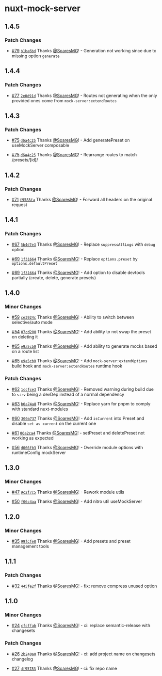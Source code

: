 # nuxt-mock-server

## 1.4.5

### Patch Changes

- [#79](https://github.com/SoaresMG/nuxt-mock-server/pull/79) [`b1ba6bd`](https://github.com/SoaresMG/nuxt-mock-server/commit/b1ba6bdc28c02ac336f1551a219e0d02a9009266) Thanks [@SoaresMG](https://github.com/SoaresMG)! - Generation not working since due to missing option `generate`

## 1.4.4

### Patch Changes

- [#77](https://github.com/SoaresMG/nuxt-mock-server/pull/77) [`2e0d91d`](https://github.com/SoaresMG/nuxt-mock-server/commit/2e0d91dc8269bd97e7d6adde6346f0234bfe8ef1) Thanks [@SoaresMG](https://github.com/SoaresMG)! - Routes not generating when the only provided ones come from `mock-server:extendRoutes`

## 1.4.3

### Patch Changes

- [#75](https://github.com/SoaresMG/nuxt-mock-server/pull/75) [`d6a4c25`](https://github.com/SoaresMG/nuxt-mock-server/commit/d6a4c25cad175dbb72a33c1de72f0144a78cd2cf) Thanks [@SoaresMG](https://github.com/SoaresMG)! - Add generatePreset on useMockServer composable

- [#75](https://github.com/SoaresMG/nuxt-mock-server/pull/75) [`d6a4c25`](https://github.com/SoaresMG/nuxt-mock-server/commit/d6a4c25cad175dbb72a33c1de72f0144a78cd2cf) Thanks [@SoaresMG](https://github.com/SoaresMG)! - Rearrange routes to match /presets/[id]/<action>

## 1.4.2

### Patch Changes

- [#71](https://github.com/SoaresMG/nuxt-mock-server/pull/71) [`f9583fa`](https://github.com/SoaresMG/nuxt-mock-server/commit/f9583fa45f88e6a7041d572cc8bd76331d73e841) Thanks [@SoaresMG](https://github.com/SoaresMG)! - Forward all headers on the original request

## 1.4.1

### Patch Changes

- [#67](https://github.com/SoaresMG/nuxt-mock-server/pull/67) [`5b4d7e3`](https://github.com/SoaresMG/nuxt-mock-server/commit/5b4d7e3428bd6c8c01168a880d5dda99894d2062) Thanks [@SoaresMG](https://github.com/SoaresMG)! - Replace `suppressAllLogs` with `debug` option

- [#69](https://github.com/SoaresMG/nuxt-mock-server/pull/69) [`1f31664`](https://github.com/SoaresMG/nuxt-mock-server/commit/1f3166483bee18c285f9a9bc0cf6399947274a1c) Thanks [@SoaresMG](https://github.com/SoaresMG)! - Replace `options.preset` by `options.defaultPreset`

- [#69](https://github.com/SoaresMG/nuxt-mock-server/pull/69) [`1f31664`](https://github.com/SoaresMG/nuxt-mock-server/commit/1f3166483bee18c285f9a9bc0cf6399947274a1c) Thanks [@SoaresMG](https://github.com/SoaresMG)! - Add option to disable devtools partially (create, delete, generate presets)

## 1.4.0

### Minor Changes

- [#59](https://github.com/SoaresMG/nuxt-mock-server/pull/59) [`ce3924c`](https://github.com/SoaresMG/nuxt-mock-server/commit/ce3924c7761b419f0571feb76d386722098461c8) Thanks [@SoaresMG](https://github.com/SoaresMG)! - Ability to switch between selective/auto mode

- [#54](https://github.com/SoaresMG/nuxt-mock-server/pull/54) [`07cd200`](https://github.com/SoaresMG/nuxt-mock-server/commit/07cd20032d3970d82ab599f750156efddd2e989c) Thanks [@SoaresMG](https://github.com/SoaresMG)! - Add ability to not swap the preset on deleting it

- [#65](https://github.com/SoaresMG/nuxt-mock-server/pull/65) [`e9a5cb0`](https://github.com/SoaresMG/nuxt-mock-server/commit/e9a5cb017c05385607498e9d41e5d1c186ff571f) Thanks [@SoaresMG](https://github.com/SoaresMG)! - Add ability to generate mocks based on a route list

- [#65](https://github.com/SoaresMG/nuxt-mock-server/pull/65) [`e9a5cb0`](https://github.com/SoaresMG/nuxt-mock-server/commit/e9a5cb017c05385607498e9d41e5d1c186ff571f) Thanks [@SoaresMG](https://github.com/SoaresMG)! - Add `mock-server:extendOptions` build hook and `mock-server:extendRoutes` runtime hook

### Patch Changes

- [#62](https://github.com/SoaresMG/nuxt-mock-server/pull/62) [`1ccfce3`](https://github.com/SoaresMG/nuxt-mock-server/commit/1ccfce3161577b724511570c929ca015a2e5a774) Thanks [@SoaresMG](https://github.com/SoaresMG)! - Removed warning during build due to `sirv` being a devDep instead of a normal dependency

- [#63](https://github.com/SoaresMG/nuxt-mock-server/pull/63) [`b0a74a8`](https://github.com/SoaresMG/nuxt-mock-server/commit/b0a74a8c5d7723e477a6b82e5ee53e29c82b00c9) Thanks [@SoaresMG](https://github.com/SoaresMG)! - Replace yarn for pnpm to comply with standard nuxt-modules

- [#60](https://github.com/SoaresMG/nuxt-mock-server/pull/60) [`300a737`](https://github.com/SoaresMG/nuxt-mock-server/commit/300a737d6342ab314152b8f5054bb4cb2810b9d6) Thanks [@SoaresMG](https://github.com/SoaresMG)! - Add `isCurrent` into Preset and disable `set as current` on the current one

- [#61](https://github.com/SoaresMG/nuxt-mock-server/pull/61) [`06a2ca4`](https://github.com/SoaresMG/nuxt-mock-server/commit/06a2ca4fd3964c2cc5b486cba67e372225d2ef48) Thanks [@SoaresMG](https://github.com/SoaresMG)! - setPreset and deletePreset not working as expected

- [#56](https://github.com/SoaresMG/nuxt-mock-server/pull/56) [`d066fb3`](https://github.com/SoaresMG/nuxt-mock-server/commit/d066fb3c38a21a9c9d4e58850bb4e7a758f0e2c4) Thanks [@SoaresMG](https://github.com/SoaresMG)! - Override module options with runtimeConfig.mockServer

## 1.3.0

### Minor Changes

- [#47](https://github.com/SoaresMG/nuxt-mock-server/pull/47) [`9c2f7c5`](https://github.com/SoaresMG/nuxt-mock-server/commit/9c2f7c5e622a04469555ab94fde38fbb81f5808e) Thanks [@SoaresMG](https://github.com/SoaresMG)! - Rework module utils

- [#50](https://github.com/SoaresMG/nuxt-mock-server/pull/50) [`f06c4aa`](https://github.com/SoaresMG/nuxt-mock-server/commit/f06c4aade95036b918f6b36fa8f37d504ff1d672) Thanks [@SoaresMG](https://github.com/SoaresMG)! - Add nitro util useMockServer

## 1.2.0

### Minor Changes

- [#35](https://github.com/SoaresMG/nuxt-mock-server/pull/35) [`99fcfe8`](https://github.com/SoaresMG/nuxt-mock-server/commit/99fcfe875783262565811ce9e2d4dadcc88a54d5) Thanks [@SoaresMG](https://github.com/SoaresMG)! - Add presets and preset management tools

## 1.1.1

### Patch Changes

- [#32](https://github.com/SoaresMG/nuxt-mock-server/pull/32) [`445fe2f`](https://github.com/SoaresMG/nuxt-mock-server/commit/445fe2f64ec591aab2f85b68b59e1b82bc5468da) Thanks [@SoaresMG](https://github.com/SoaresMG)! - fix: remove compress unused option

## 1.1.0

### Minor Changes

- [#24](https://github.com/SoaresMG/nuxt-mock-server/pull/24) [`cfcffab`](https://github.com/SoaresMG/nuxt-mock-server/commit/cfcffabfbc7c12f98d0f03a4972e898662098f00) Thanks [@SoaresMG](https://github.com/SoaresMG)! - ci: replace semantic-release with changesets

### Patch Changes

- [#26](https://github.com/SoaresMG/nuxt-mock-server/pull/26) [`2b240a0`](https://github.com/SoaresMG/nuxt-mock-server/commit/2b240a089875387f3ef5b528114a374dd8289049) Thanks [@SoaresMG](https://github.com/SoaresMG)! - ci: add project name on changesets changelog

- [#27](https://github.com/SoaresMG/nuxt-mock-server/pull/27) [`df95783`](https://github.com/SoaresMG/nuxt-mock-server/commit/df9578311878f5544f854a879404d31811265d4f) Thanks [@SoaresMG](https://github.com/SoaresMG)! - ci: fix repo name
